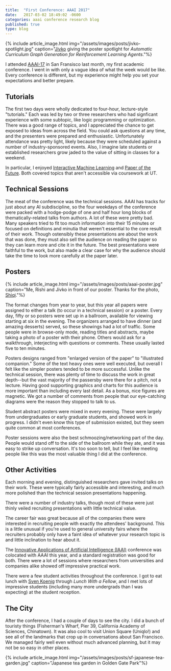 ```yaml
---
title:  "First Conference: AAAI 2017"
date:   2017-03-02 18:49:02 -0600
categories: aaai conference research blog
published: true
type: blog
---
```


{% include article_image.html img="/assets/images/posts/jivko-spotlight.jpg"
    caption="[Jivko](https://www.cs.utexas.edu/~jsinapov/) giving the poster spotlight for _Automatic Curriculum Graph Generation for Reinforcement Learning Agents_."%}

I attended [AAAI-17](http://www.aaai.org/Conferences/AAAI/aaai17.php) in San Fransisco last month, my first academic conference. I went in with only a vague idea of what the week would be like. Every conference is different, but my experience might help you set your expectations and better prepare.

## Tutorials

The first two days were wholly dedicated to four-hour, lecture-style "tutorials." Each was led by two or three researchers who had signficant experience with some subtopic, like logic programming or optimization. There was a good range of topics, and I appreciated the chance to get exposed to ideas from across the field. You could ask questions at any time, and the presenters were prepared and enthusiastic. Unfortunately attendance was pretty light, likely because they were scheduled against a number of industry-sponsored events. Also, I imagine late students or established researchers grow jaded to the value of sitting in classes for a weekend.

In particular, I enjoyed [Interactive Machine Learning](http://interactiveml.net) and [Paper of the Future](http://scientificpaperofthefuture.org/materials.html). Both covered topics that aren't accessible via coursework at UT.

## Technical Sessions

The meat of the conference was the technical sessions. AAAI has tracks for just about any AI subdiscipline, so the four weekdays of the conference were packed with a hodge-podge of one and half hour long blocks of thematically-related talks from authors. A lot of these were pretty bad. Many speakers tried to fit too much information into their 15 minutes or focused on definitions and minutia that weren't essential to the core result of their work. Though ostensibly these presentations are about the work that was done, they must also sell the audience on reading the paper so they can learn more and cite it in the future. The best presentations were faithful to the work, but also made a clear case for why the audience should take the time to look more carefully at the paper later.

## Posters

{% include article_image.html img="/assets/images/posts/aaai-poster.jpg"
    caption="Me, Rishi and Jivko in front of our poster. Thanks for the photo, [Shiqi](http://eecs.csuohio.edu/~szhang/)."%}

The format changes from year to year, but this year all papers were assigned to either a talk (to occur in a technical session) or a poster. Every day, fifty or so posters were set up in a ballroom, available for viewing starting at six in the evening. The organizers arranged to have dinner (and amazing desserts) served, so these showings had a lot of traffic. Some people were in browse-only mode, reading titles and abstracts, maybe taking a photo of a poster with their phone. Others would ask for a walkthrough, interjecting with questions or comments. These usually lasted five to ten minutes.

Posters designs ranged from "enlarged version of the paper" to "illustrated companion." Some of the text heavy ones were well executed, but overall I felt like the simpler posters tended to be more successful. Unlike the technical session, there was plenty of time to discuss the work in great depth--but the vast majority of the passersby were there for a pitch, not a lecture. Having good supporting graphics and charts for this audience is more important than including every last detail. As a bonus, nice figures are magnetic. We got a number of comments from people that our eye-catching diagrams were the reason they stopped to talk to us.

Student abstract posters were mixed in every evening. These were largely from undergraduates or early graduate students, and showed work in progress. I didn't even know this type of submission existed, but they seem quite common at most conferences.

 Poster sessions were also the best schmoozing/networking part of the day. People would stand off to the side of the ballroom while they ate, and it was easy to strike up conversation. It's too soon to tell, but I feel like meeting people like this was the most valuable thing I did at the conference.

## Other Activities

Each morning and evening, distinguished researchers gave invited talks on their work. These were typically fairly accessible and interesting, and much more polished than the technical session presentations happening.

There were a number of industry talks, though most of these were just thinly veiled recruiting presentations with little technical value.

 The career fair was great because all of the companies there were interested in recruiting people with exactly the attendees' background. This is a little unusual if you're used to general university fairs where the recruiters probably only have a faint idea of whatever your research topic is and little inclination to hear about it.

The [Innovative Applications of Artificial Intelligence (IAAI)](http://www.aaai.org/Conferences/IAAI/iaai17.php) conference was colocated with AAAI this year, and a standard registration was good for both. There were a lot of sessions where researchers from universities and companies alike showed off impressive practical work.

There were a few student activities throughout the conference. I got to eat lunch with [Sven Koenig](https://en.wikipedia.org/wiki/Sven_Koenig_(computer_scientist)) through *Lunch With a Fellow*, and I met lots of impressive students (including many more undergrads than I was expecting) at the student reception.

## The City

After the conference, I had a couple of days to see the city. I did a bunch of touristy things (Fisherman's Wharf, Pier 39, California Academy of Sciences, Chinatown). It was also cool to visit Union Square (Uniqlo!) and see all of the landmarks that crop up in conversations about San Francisco. We managed fairly well even without much advanced planning, but it may not be so easy in other places.

{% include article_image.html img="/assets/images/posts/sf-japanese-tea-garden.jpg"
    caption="Japanese tea garden in Golden Gate Park"%}